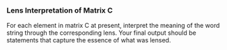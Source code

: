 ### Lens Interpretation of Matrix C

For each element in matrix C at present, interpret the meaning of the word string through the corresponding lens. Your final output should be statements that capture the essence of what was lensed.